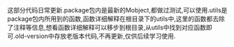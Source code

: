 这部分代码日常更新.package包内是最新的Mobject,都做过测试,可以使用.utils是package包内所用到的函数,函数详细解释在根目录下的utils中,这里的函数都去除了注释等信息,想看函数详细解释可以移步到根目录,从utils中找到对应函数即可.old-version中存放老版本代码,不再更新,仅供后续学习使用.
